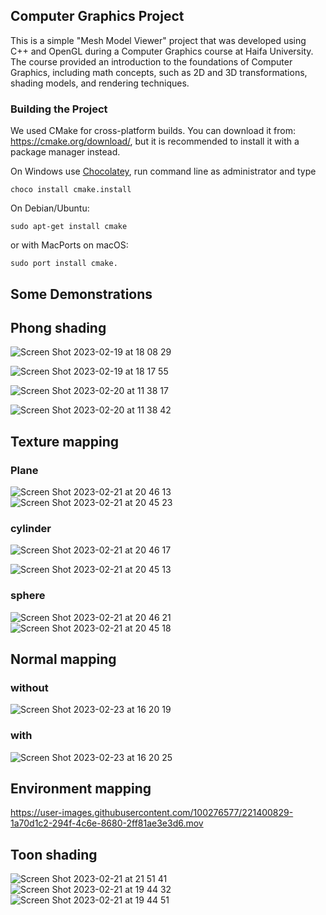 
## Computer Graphics Project

This is a simple "Mesh Model Viewer" project that was developed using C++ and OpenGL during a Computer Graphics course at Haifa University.
The course provided an introduction to the foundations of Computer Graphics, including math concepts, such as 2D and 3D transformations, shading models, and rendering techniques.

### Building the Project
We used CMake for cross-platform builds.
You can download it from: https://cmake.org/download/, but it is recommended to install it with a package manager instead.

On Windows use  [Chocolatey](https://chocolatey.org/install), run command line as administrator and type
```
choco install cmake.install
```
On Debian/Ubuntu:
```
sudo apt-get install cmake
```
or with MacPorts on macOS:
```
sudo port install cmake.
```

## Some Demonstrations


## Phong shading

![Screen Shot 2023-02-19 at 18 08 29](https://user-images.githubusercontent.com/100276577/219960913-cb699933-96e4-44d8-831e-58b8b675dad1.png)

![Screen Shot 2023-02-19 at 18 17 55](https://user-images.githubusercontent.com/100276577/219961089-6f874ca1-2994-42bf-8e30-fa69abe10844.png)

![Screen Shot 2023-02-20 at 11 38 17](https://user-images.githubusercontent.com/100276577/220068750-7967e2f8-35ac-4b10-a625-be6f280cd9c0.png)

![Screen Shot 2023-02-20 at 11 38 42](https://user-images.githubusercontent.com/100276577/220068768-bfe9e0a7-2f64-438e-b4c2-72cc6d229a38.png)

## Texture mapping

### Plane
![Screen Shot 2023-02-21 at 20 46 13](https://user-images.githubusercontent.com/100276577/220432593-57d5d21d-5c5d-47e2-92d7-87bab4c0cb3b.png)
![Screen Shot 2023-02-21 at 20 45 23](https://user-images.githubusercontent.com/100276577/220432601-0476cd34-43ea-4c4c-8a1f-c66e0bd12192.png)


### cylinder
![Screen Shot 2023-02-21 at 20 46 17](https://user-images.githubusercontent.com/100276577/220432700-fb86b013-f2b6-46f9-bc4d-df036516ed1f.png)

![Screen Shot 2023-02-21 at 20 45 13](https://user-images.githubusercontent.com/100276577/220432687-df3dc532-ff01-4334-947b-4c2d3f66ccd8.png)


### sphere
![Screen Shot 2023-02-21 at 20 46 21](https://user-images.githubusercontent.com/100276577/220432782-1f7acea2-d25c-45bd-a14b-52282da07dd5.png)
![Screen Shot 2023-02-21 at 20 45 18](https://user-images.githubusercontent.com/100276577/220432767-3fbaec05-64e2-41c5-a40d-aa17a5da5baf.png)


## Normal mapping
### without
![Screen Shot 2023-02-23 at 16 20 19](https://user-images.githubusercontent.com/100276577/220933920-d3c70cee-1847-4d30-9d60-e775030439e3.png)


### with
![Screen Shot 2023-02-23 at 16 20 25](https://user-images.githubusercontent.com/100276577/220933931-49c341e3-9990-4b59-92ce-94ae29947658.png)




## Environment mapping
https://user-images.githubusercontent.com/100276577/221400829-1a70d1c2-294f-4c6e-8680-2ff81ae3e3d6.mov


## Toon shading
![Screen Shot 2023-02-21 at 21 51 41](https://user-images.githubusercontent.com/100276577/220446254-41fc5008-641f-477b-89b5-4946bb01d7b6.png)![Screen Shot 2023-02-21 at 19 44 32](https://user-images.githubusercontent.com/100276577/220446263-f3925318-a66a-403b-98a5-ab90c4c063c6.png)
![Screen Shot 2023-02-21 at 19 44 51](https://user-images.githubusercontent.com/100276577/220446268-7004b298-a0e1-42e2-b09a-a877bfcb0a98.png)




